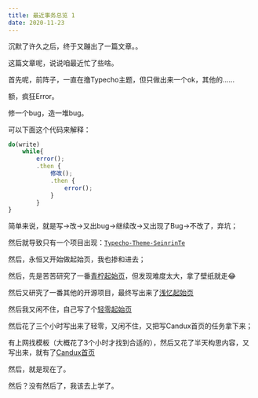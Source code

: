 ```yaml
---
title: 最近事务总览 1
date: 2020-11-23
---
```


沉默了许久之后，终于又蹦出了一篇文章。。

这篇文章呢，说说咱最近忙了些啥。

首先呢，前阵子，一直在撸Typecho主题，但只做出来一个ok，其他的……

额，疯狂Error。

修一个bug，造一堆bug。

可以下面这个代码来解释：

```js
do(write)
    while{
        error();
        .then {
            修改();
            .then {
                error();
            }
        }
}
```

简单来说，就是写->改->又出bug->继续改->又出现了Bug->不改了，弃坑；

然后就导致只有一个项目出现：[`Typecho-Theme-SeinrinTe`](http://github.com/adkinsm2020/typecho-theme-seirinte)

然后，永恒又开始做起始页，我也掺和进去；

然后，先是苦苦研究了一番[青柠起始页](http://a.maorx.cn)，但发现难度太大，拿了壁纸就走😂

然后又研究了一番其他的开源项目，最终写出来了[浅忆起始页](http://xs.axiomxs.com/)

然后我又闲不住，自己写了个[轻零起始页](http://start.candux.xyz/)

然后花了三个小时写出来了轻零，又闲不住，又把写Candux首页的任务拿下来；

有上网找模板（大概花了3个小时才找到合适的），然后又花了半天构思内容，又写出来，就有了[Candux首页](http://www.candux.xyz/)

然后，就是现在了。

然后？没有然后了，我该去上学了。

